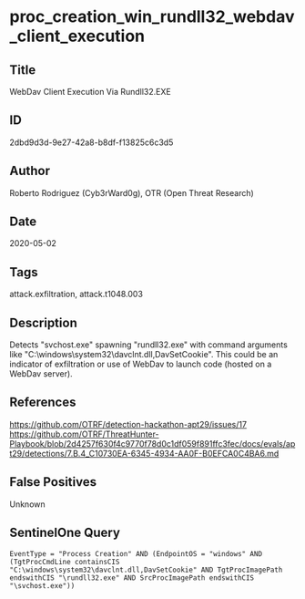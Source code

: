 # proc_creation_win_rundll32_webdav_client_execution

## Title
WebDav Client Execution Via Rundll32.EXE

## ID
2dbd9d3d-9e27-42a8-b8df-f13825c6c3d5

## Author
Roberto Rodriguez (Cyb3rWard0g), OTR (Open Threat Research)

## Date
2020-05-02

## Tags
attack.exfiltration, attack.t1048.003

## Description
Detects "svchost.exe" spawning "rundll32.exe" with command arguments like "C:\windows\system32\davclnt.dll,DavSetCookie".
This could be an indicator of exfiltration or use of WebDav to launch code (hosted on a WebDav server).


## References
https://github.com/OTRF/detection-hackathon-apt29/issues/17
https://github.com/OTRF/ThreatHunter-Playbook/blob/2d4257f630f4c9770f78d0c1df059f891ffc3fec/docs/evals/apt29/detections/7.B.4_C10730EA-6345-4934-AA0F-B0EFCA0C4BA6.md

## False Positives
Unknown

## SentinelOne Query
```
EventType = "Process Creation" AND (EndpointOS = "windows" AND (TgtProcCmdLine containsCIS "C:\windows\system32\davclnt.dll,DavSetCookie" AND TgtProcImagePath endswithCIS "\rundll32.exe" AND SrcProcImagePath endswithCIS "\svchost.exe"))

```